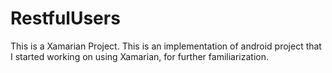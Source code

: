 # RestfulUsers
This is a Xamarian Project. This is an implementation of android project that I started working on using Xamarian, for further familiarization. 
